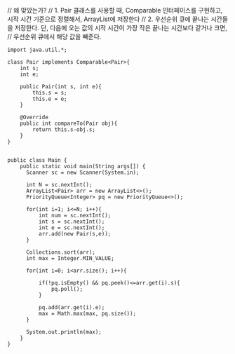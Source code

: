 // 왜 맞았는가?
// 1. Pair 클래스를 사용할 때, Comparable 인터페이스를 구현하고, 시작 시간 기준으로 정렬해서, ArrayList에 저장한다
// 2. 우선순위 큐에 끝나는 시간들을 저장한다. 단, 다음에 오는 값의 시작 시간이 가장 작은 끝나는 시간보다 같거나 크면, 
//    우선순위 큐에서 해당 값을 빼준다. 

```
import java.util.*; 

class Pair implements Comparable<Pair>{
    int s;
    int e;
   
    public Pair(int s, int e){
        this.s = s;
        this.e = e; 
    }
    
    @Override
    public int compareTo(Pair obj){
        return this.s-obj.s;
    }
}


public class Main {
    public static void main(String args[]) {
      Scanner sc = new Scanner(System.in);
      
      int N = sc.nextInt();
      ArrayList<Pair> arr = new ArrayList<>(); 
      PriorityQueue<Integer> pq = new PriorityQueue<>(); 
      
      for(int i=1; i<=N; i++){
          int num = sc.nextInt();
          int s = sc.nextInt();
          int e = sc.nextInt();
          arr.add(new Pair(s,e));
      }
      
      Collections.sort(arr);
      int max = Integer.MIN_VALUE;
      
      for(int i=0; i<arr.size(); i++){
          
          if(!pq.isEmpty() && pq.peek()<=arr.get(i).s){
              pq.poll();
          }
          
          pq.add(arr.get(i).e);
          max = Math.max(max, pq.size());
      }
      
      System.out.println(max); 
    }
}
```
